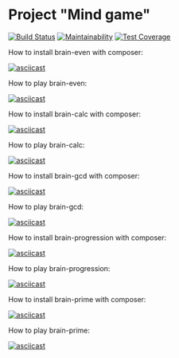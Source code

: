 # Project "Mind game"

[![Build Status](https://travis-ci.com/kalash-job/php-project-lvl1.svg?branch=master)](https://travis-ci.com/kalash-job/php-project-lvl1)
[![Maintainability](https://api.codeclimate.com/v1/badges/b5fa2f16662818f5bbc8/maintainability)](https://codeclimate.com/github/kalash-job/php-project-lvl1/maintainability)
[![Test Coverage](https://api.codeclimate.com/v1/badges/b5fa2f16662818f5bbc8/test_coverage)](https://codeclimate.com/github/kalash-job/php-project-lvl1/test_coverage)

How to install brain-even with composer:

[![asciicast](https://asciinema.org/a/20zVLE7GIzROb29orVRW5yYet.svg)](https://asciinema.org/a/20zVLE7GIzROb29orVRW5yYet)

How to play brain-even:

[![asciicast](https://asciinema.org/a/r3Riu63bLmkSsVOxDJQTNUmT8.svg)](https://asciinema.org/a/r3Riu63bLmkSsVOxDJQTNUmT8)

How to install brain-calc with composer:

[![asciicast](https://asciinema.org/a/dvQQPvDflMLV7yK1ueihJ2jLH.svg)](https://asciinema.org/a/dvQQPvDflMLV7yK1ueihJ2jLH)

How to play brain-calc:

[![asciicast](https://asciinema.org/a/L6F8ggHO4zGArKJcKXHyvjcw1.svg)](https://asciinema.org/a/L6F8ggHO4zGArKJcKXHyvjcw1)

How to install brain-gcd with composer:

[![asciicast](https://asciinema.org/a/nFqrJa7CHtBLVgVZ7NbaduhBM.svg)](https://asciinema.org/a/nFqrJa7CHtBLVgVZ7NbaduhBM)

How to play brain-gcd:

[![asciicast](https://asciinema.org/a/ypy2OyH5oUltfG9RnkGXCCPez.svg)](https://asciinema.org/a/ypy2OyH5oUltfG9RnkGXCCPez)

How to install brain-progression with composer:

[![asciicast](https://asciinema.org/a/ajH32hJjuNgoDiN8JRKD3y0b7.svg)](https://asciinema.org/a/ajH32hJjuNgoDiN8JRKD3y0b7)

How to play brain-progression:

[![asciicast](https://asciinema.org/a/uYNuwRwgU5CtTzz94yjnkuK4z.svg)](https://asciinema.org/a/uYNuwRwgU5CtTzz94yjnkuK4z)

How to install brain-prime with composer:

[![asciicast](https://asciinema.org/a/rTfX12Y6MCy4pXi4NUUdJj0DI.svg)](https://asciinema.org/a/rTfX12Y6MCy4pXi4NUUdJj0DI)

How to play brain-prime:

[![asciicast](https://asciinema.org/a/QBKnWWV2e4K2B6MHWNoNCR6WT.svg)](https://asciinema.org/a/QBKnWWV2e4K2B6MHWNoNCR6WT)